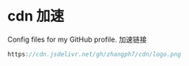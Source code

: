 # cdn 加速

Config files for my GitHub profile.
加速链接  

```js
https://cdn.jsdelivr.net/gh/zhangph7/cdn/logo.png
```

